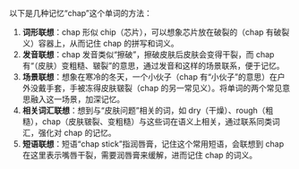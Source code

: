 以下是几种记忆“chap”这个单词的方法：
1. **词形联想**：chap 形似 chip（芯片），可以想象芯片放在破裂的（chap 有破裂义）容器上，从而记住 chap 的拼写和词义。
2. **发音联想**：chap 发音类似“擦破”，擦破皮肤后皮肤会变得干裂，而 chap 有“（皮肤）变粗糙、皲裂”的意思，通过发音和这样的场景联系，便于记忆。 
3. **场景联想**：想象在寒冷的冬天，一个小伙子（chap 有“小伙子”的意思）在户外没戴手套，手被冻得皮肤皲裂（chap 的另一常见义）。将单词的两个常见意思融入这一场景，加深记忆。 
4. **相关词汇联想**：想到与“皮肤问题”相关的词，如 dry（干燥）、rough（粗糙），chap（皮肤皲裂、变粗糙）与这些词在语义上相关，通过联系同类词汇，强化对 chap 的记忆。 
5. **短语联想**：短语“chap stick”指润唇膏，记住这个常用短语，会联想到 chap 在这里表示嘴唇干裂，需要润唇膏来缓解，进而记住 chap 的词义。 